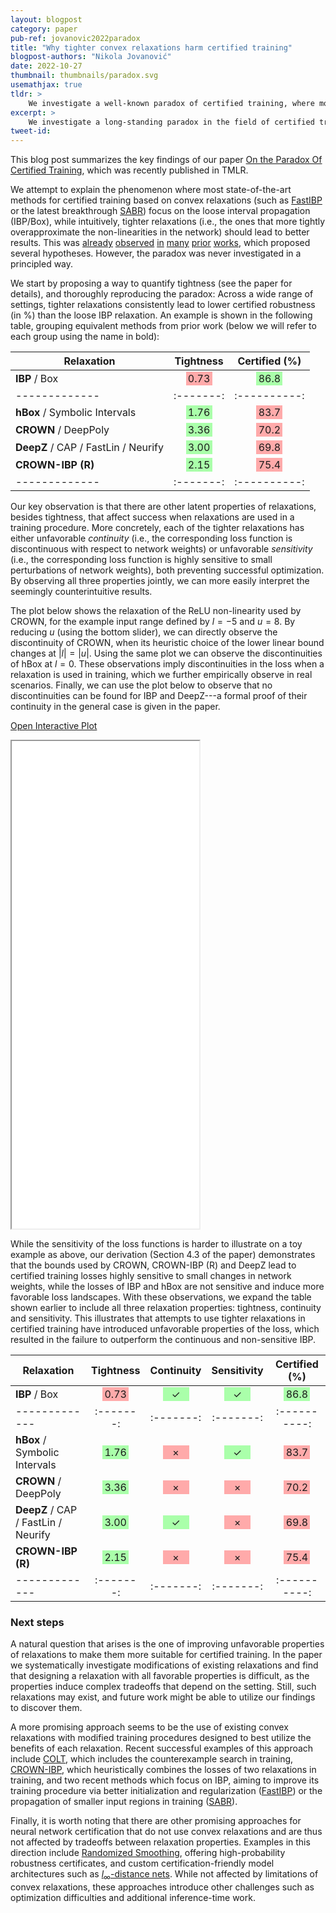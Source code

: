 ```yaml
---
layout: blogpost
category: paper
pub-ref: jovanovic2022paradox
title: "Why tighter convex relaxations harm certified training"
blogpost-authors: "Nikola Jovanović"
date: 2022-10-27
thumbnail: thumbnails/paradox.svg
usemathjax: true
tldr: >
    We investigate a well-known paradox of certified training, where most state-of-the-art methods use the loose interval-based relaxation, as using tighter convex relaxations in training often leads to worse results. We identify two previously overlooked properties of relaxations, continuity and sensitivity, which are generally unfavorable for tighter relaxations, harming the optimization procedure. We further explore possible next steps, and discuss the effect of our findings on the field.
excerpt: >
    We investigate a long-standing paradox in the field of certified training, identifying previously overlooked properties of convex relaxations which affect training success.
tweet-id: 
---
```


This blog post summarizes the key findings of our paper [On the Paradox Of Certified Training](https://www.sri.inf.ethz.ch/publications/jovanovic2022paradox), which was recently published in TMLR. 

We attempt to explain the phenomenon where most state-of-the-art methods for certified training based on convex relaxations (such as [FastIBP](https://proceedings.neurips.cc/paper/2021/hash/988f9153ac4fd966ea302dd9ab9bae15-Abstract.html) or the latest breakthrough [SABR](https://openreview.net/forum?id=7oFuxtJtUMH)) focus on the loose interval propagation (IBP/Box), while intuitively, tighter relaxations (i.e., the ones that more tightly overapproximate the non-linearities in the network) should lead to better results. 
This was [already](https://arxiv.org/abs/1810.12715) [observed](https://www.ijcai.org/proceedings/2019/854) [in](https://openreview.net/forum?id=Skxuk1rFwB) [many](https://www.sri.inf.ethz.ch/publications/balunovic2020bridging) [prior](https://arxiv.org/abs/2104.00447) [works](https://openreview.net/forum?id=52weXyh2yh), which proposed several hypotheses. However, the paradox was never investigated in a principled way.

We start by proposing a way to quantify tightness (see the paper for details), and thoroughly reproducing the paradox: Across a wide range of settings, tighter relaxations consistently lead to lower certified robustness (in %) than the loose IBP relaxation. An example is shown in the following table, grouping equivalent methods from prior work (below we will refer to each group using the name in bold):

<style>
    .good {
        background-color: #aaffaa;
        padding: 1px;
        width: 40px;
        display: inline-block;
    }
    .bad {
        background-color: #ffaaaa;
        padding: 1px;
        width: 40px;
        display: inline-block;
    }
</style>

| Relaxation | Tightness | Certified (%) 
|-------------|:-------:|:----------: 
| **IBP** / Box | <span class="bad"> 0.73 </span> | <span class="good"> 86.8 </span>
|-------------|:-------:|:----------: 
| **hBox** / Symbolic Intervals | <span class="good"> 1.76 </span> | <span class="bad"> 83.7 </span>
| **CROWN** / DeepPoly | <span class="good"> 3.36 </span> | <span class="bad"> 70.2 </span>
| **DeepZ** / CAP / FastLin / Neurify | <span class="good"> 3.00 </span> | <span class="bad"> 69.8 </span>
| **CROWN-IBP (R)** | <span class="good"> 2.15 </span> | <span class="bad"> 75.4 </span>
|-------------|:-------:|:----------: 

Our key observation is that there are other latent properties of relaxations, besides tightness, that affect success when relaxations are used in a training procedure.
More concretely, each of the tighter relaxations has either unfavorable _continuity_ (i.e., the corresponding loss function is discontinuous with respect to network weights) or unfavorable _sensitivity_ (i.e., the corresponding loss function is highly sensitive to small perturbations of network weights), both preventing successful optimization. By observing all three properties jointly, we can more easily interpret the seemingly counterintuitive results.

The plot below shows the relaxation of the ReLU non-linearity used by CROWN, for the example input range defined by $l=-5$ and $u=8$. By reducing $u$ (using the bottom slider), we can directly observe the discontinuity of CROWN, when its heuristic choice of the lower linear bound changes at $|l|=|u|$. Using the same plot we can observe the discontinuities of hBox at $l=0$. 
These observations imply discontinuities in the loss when a relaxation is used in training, which we further empirically observe in real scenarios.
Finally, we can use the plot below to observe that no discontinuities can be found for IBP and DeepZ---a formal proof of their continuity in the general case is given in the paper.


<a class="iframe-link" href="/assets/blog/paradox/continuity.html"> Open Interactive Plot</a>

<iframe class="iframe-full" src="/assets/blog/paradox/continuity.html" height="780px"></iframe>

While the sensitivity of the loss functions is harder to illustrate on a toy example as above, our derivation (Section 4.3 of the paper) demonstrates that the bounds used by CROWN, CROWN-IBP (R) and DeepZ lead to certified training losses highly sensitive to small changes in network weights, while the losses of IBP and hBox are not sensitive and induce more favorable loss landscapes. With these observations, we expand the table shown earlier to include all three relaxation properties: tightness, continuity and sensitivity. 
This illustrates that attempts to use tighter relaxations in certified training have introduced unfavorable properties of the loss, which resulted in the failure to outperform the continuous and non-sensitive IBP.

| Relaxation | Tightness | Continuity | Sensitivity | Certified (%) 
|-------------|:-------:|:-------:|:-------:|:----------: 
| **IBP** / Box | <span class="bad"> 0.73 </span> | <span class="good"> $\checkmark$ </span> | <span class="good"> $\checkmark$ </span> | <span class="good"> 86.8 </span>
|-------------|:-------:|:-------:|:-------:|:----------: 
| **hBox** / Symbolic Intervals | <span class="good"> 1.76 </span> | <span class="bad"> $\times$ </span> | <span class="good"> $\checkmark$ </span> |<span class="bad"> 83.7 </span>
| **CROWN** / DeepPoly | <span class="good"> 3.36 </span> | <span class="bad"> $\times$ </span> | <span class="bad"> $\times$ </span> |<span class="bad"> 70.2 </span>
| **DeepZ** / CAP / FastLin / Neurify | <span class="good"> 3.00 </span> | <span class="good"> $\checkmark$ </span> | <span class="bad"> $\times$ </span> |<span class="bad"> 69.8 </span>
| **CROWN-IBP (R)** | <span class="good"> 2.15 </span> | <span class="bad"> $\times$ </span> | <span class="bad"> $\times$</span> |<span class="bad"> 75.4 </span>
|-------------|:-------:|:-------:|:-------:|:----------: 

### Next steps

A natural question that arises is the one of improving unfavorable properties of relaxations to make them more suitable for certified training. 
In the paper we systematically investigate modifications of existing relaxations and find that designing a relaxation with all favorable properties is difficult, as the properties induce complex tradeoffs that depend on the setting. 
Still, such relaxations may exist, and future work might be able to utilize our findings to discover them.

A more promising approach seems to be the use of existing convex relaxations with modified training procedures designed to best utilize the benefits of each relaxation. Recent successful examples of this approach include [COLT](https://www.sri.inf.ethz.ch/publications/balunovic2020bridging), which includes the counterexample search in training, [CROWN-IBP](https://openreview.net/forum?id=Skxuk1rFwB), which heuristically combines the losses of two relaxations in training, and two recent methods which focus on IBP, aiming to improve its training procedure via better initialization and regularization ([FastIBP](https://proceedings.neurips.cc/paper/2021/hash/988f9153ac4fd966ea302dd9ab9bae15-Abstract.html)) or the propagation of 
smaller input regions in training ([SABR](https://openreview.net/forum?id=7oFuxtJtUMH)).

Finally, it is worth noting that there are other promising approaches for neural network certification that do not use convex relaxations and are thus not affected by tradeoffs between relaxation properties. Examples in this direction include [Randomized Smoothing](https://arxiv.org/abs/1902.02918), offering high-probability robustness certificates, and custom certification-friendly model architectures such as [$l_\infty$-distance nets](https://arxiv.org/abs/2102.05363). 
While not affected by limitations of convex relaxations, these approaches introduce other challenges such as optimization difficulties and additional inference-time work.